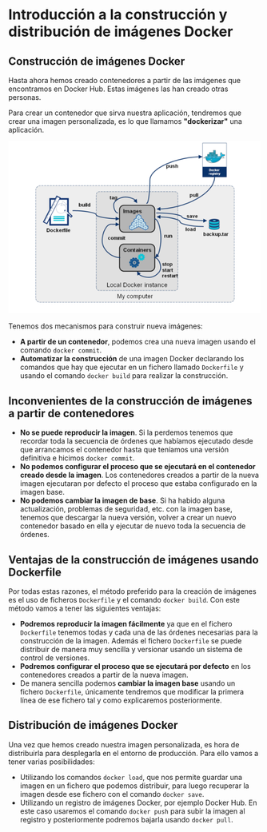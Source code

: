 # Introducción a la construcción y distribución de imágenes Docker

## Construcción de imágenes Docker

Hasta ahora hemos creado contenedores a partir de las imágenes que encontramos en Docker Hub. Estas imágenes las han creado otras personas.

Para crear un contenedor que sirva nuestra aplicación, tendremos que crear una imagen personalizada, es lo que llamamos **"dockerizar"** una aplicación.

![docker](img/build.png)

Tenemos dos mecanismos para construir nueva imágenes:

* **A partir de un contenedor**, podemos crea una nueva imagen usando el comando `docker commit`.
* **Automatizar la construcción** de una imagen Docker declarando los comandos que hay que ejecutar en un fichero llamado `Dockerfile` y usando el comando `docker build` para realizar la construcción.

## Inconvenientes de la construcción de imágenes a partir de contenedores

* **No se puede reproducir la imagen**. Si la perdemos tenemos que recordar toda la secuencia de órdenes que habíamos ejecutado desde que arrancamos el contenedor hasta que teníamos una versión definitiva e hicimos `docker commit`.
* **No podemos configurar el proceso que se ejecutará en el contenedor creado desde la imagen**. Los contenedores creados a partir de la nueva imagen ejecutaran por defecto el proceso que estaba configurado en la imagen base.
* **No podemos cambiar la imagen de base**. Si ha habido alguna actualización, problemas de seguridad, etc. con la imagen base, tenemos que descargar la nueva versión, volver a crear un nuevo contenedor basado en ella y ejecutar de nuevo toda la secuencia de órdenes.

## Ventajas de la construcción de imágenes usando Dockerfile

Por todas estas razones, el método preferido para la creación de imágenes es el uso de ficheros `Dockerfile` y el comando `docker build`. Con este método vamos a tener las siguientes ventajas:

* **Podremos reproducir la imagen fácilmente** ya que en el fichero `Dockerfile` tenemos todas y cada una de las órdenes necesarias para la construcción de la imagen. Además el fichero `Dockerfile` se puede distribuir de manera muy sencilla y versionar usando un sistema de control de versiones.
* **Podremos configurar el proceso que se ejecutará por defecto** en los contenedores creados a partir de la nueva imagen.
* De manera sencilla podemos **cambiar la imagen base** usando un fichero `Dockerfile`, únicamente tendremos que modificar la primera línea de ese fichero tal y como explicaremos posteriormente.

## Distribución de imágenes Docker

Una vez que hemos creado nuestra imagen personalizada, es hora de distribuirla para desplegarla en el entorno de producción. Para ello vamos a tener varias posibilidades:

* Utilizando los comandos `docker load`, que nos permite guardar una imagen en un fichero que podemos distribuir, para luego recuperar la imagen desde ese fichero con el comando `docker save`.
* Utilizando un registro de imágenes Docker, por ejemplo Docker Hub. En este caso usaremos el comando `docker push` para subir la imagen al registro y posteriormente podremos bajarla usando `docker pull`.